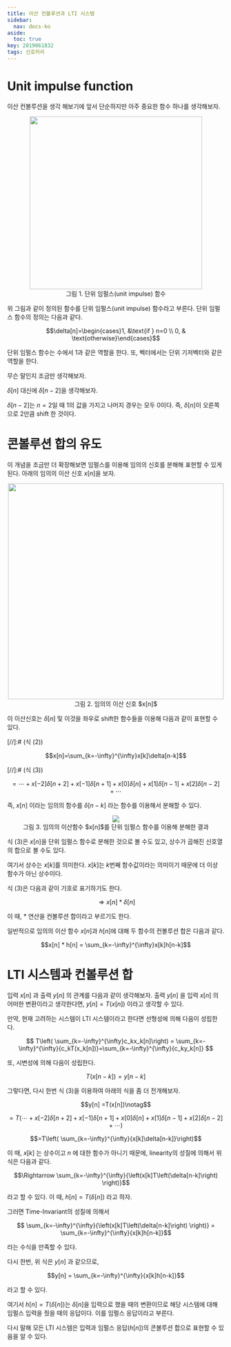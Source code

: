 ```yaml
---
title: 이산 컨볼루션과 LTI 시스템
sidebar:
  nav: docs-ko
aside:
  toc: true
key: 2019061832
tags: 신호처리
---
```


# Unit impulse function

이산 컨볼루션을 생각 해보기에 앞서 단순하지만 아주 중요한 함수 하나를 생각해보자.

<p align = "center">
  <img width = "400" src = "https://raw.githubusercontent.com/angeloyeo/angeloyeo.github.io/master/pics/2019-06-18-Discrete_Time_Convolution/pic1.png">
  <br>
  그림 1. 단위 임펄스(unit impulse) 함수
</p>

위 그림과 같이 정의된 함수를 단위 임펄스(unit impulse) 함수라고 부른다. 단위 임펄스 함수의 정의는 다음과 같다.

$$\delta[n]=\begin{cases}1, &\text{if } n=0 \\ 0, & \text{otherwise}\end{cases}$$

단위 임펄스 함수는 수에서 1과 같은 역할을 한다. 또, 벡터에서는 단위 기저벡터와 같은 역할을 한다.

무슨 말인지 조금만 생각해보자.

$\delta[n]$ 대신에 $\delta[n-2]$을 생각해보자.

$\delta[n-2]$는 $n=2$일 때 1의 값을 가지고 나머지 경우는 모두 0이다. 즉, $\delta[n]$이 오른쪽으로 2만큼 shift 한 것이다.

# 콘볼루션 합의 유도

이 개념을 조금만 더 확장해보면 임펄스를 이용해 임의의 신호를 분해해 표현할 수 있게 된다. 아래의 임의의 이산 신호 $x[n]$을 보자.

<p align = "center">
  <img width = "500" src = "https://raw.githubusercontent.com/angeloyeo/angeloyeo.github.io/master/pics/2019-06-18-Discrete_Time_Convolution/pic2.png">
  <br>
  그림 2. 임의의 이산 신호 $x[n]$
</p>

이 이산신호는 $\delta[n]$ 및 이것을 좌우로 shift한 함수들을 이용해 다음과 같이 표현할 수 있다.

[//]:# (식 (2))

$$x[n]=\sum_{k=-\infty}^{\infty}x[k]\delta[n-k]$$

[//]:# (식 (3))

$$=\cdots + x[-2]\delta[n+2]+x[-1]\delta[n+1]+x[0]\delta[n]+x[1]\delta[n-1]+x[2]\delta[n-2]+\cdots$$

즉, $x[n]$ 이라는 임의의 함수를 $\delta [n-k]$ 라는 함수를 이용해서 분해할 수 있다.

<p align = "center">
  <img src = "https://raw.githubusercontent.com/angeloyeo/angeloyeo.github.io/master/pics/2019-06-18-Discrete_Time_Convolution/pic3.png">
  <br>
  그림 3. 임의의 이산함수 $x[n]$를 단위 임펄스 함수를 이용해 분해한 결과
</p>

식 (3)은 $x[n]$을 단위 임펄스 함수로 분해한 것으로 볼 수도 있고, 상수가 곱해진 신호열의 합으로 볼 수도 있다.

여기서 상수는 $x[k]$를 의미한다. $x[k]$는 $k$번째 함수값이라는 의미이기 때문에 더 이상 함수가 아닌 상수이다.

식 (3)은 다음과 같이 기호로 표기하기도 한다.

$$\Rightarrow x[n] * \delta[n]$$

이 때, $*$ 연산을 컨볼루션 합이라고 부르기도 한다.

일반적으로 임의의 이산 함수 $x[n]$과 $h[n]$에 대해 두 함수의 컨볼루션 합은 다음과 같다.

$$x[n] * h[n] = \sum_{k=-\infty}^{\infty}x[k]h[n-k]$$

# LTI 시스템과 컨볼루션 합

입력 $x[n]$ 과 출력 $y[n]$ 의 관계를 다음과 같이 생각해보자. 출력 $y[n]$ 을 입력 $x[n]$ 의 어떠한 변환이라고 생각한다면, $y[n]=T \left(x[n] \right)$ 이라고 생각할 수 있다.

만약, 현재 고려하는 시스템이 LTI 시스템이라고 한다면 선형성에 의해 다음이 성립한다.

$$ T\left( \sum_{k=-\infty}^{\infty}c_kx_k[n]\right) = \sum_{k=-\infty}^{\infty}{c_kT(x_k[n])}=\sum_{k=-\infty}^{\infty}{c_ky_k[n]} $$

또, 시변성에 의해 다음이 성립한다.

$$T \left(x[n-k] \right)=y[n-k]$$


그렇다면, 다시 한번 식 (3)을 이용하여 아래의 식을 좀 더 전개해보자.

$$y[n] =T(x[n])\notag$$

$$=T\left(\cdots + x[-2]\delta[n+2]+x[-1]\delta[n+1]+x[0]\delta[n]+x[1]\delta[n-1]+x[2]\delta[n-2]+\cdots \right)$$

$$=T\left( \sum_{k=-\infty}^{\infty}{x[k]\delta[n-k]}\right)$$

이 때, $x[k]$ 는 상수이고 $n$ 에 대한 함수가 아니기 때문에, linearity의 성질에 의해서 위 식은 다음과 같다.

$$\Rightarrow \sum_{k=-\infty}^{\infty}{\left(x[k]T\left(\delta[n-k]\right) \right)}$$

라고 할 수 있다. 이 때, $h[n]=T\left(\delta[n]\right)$ 라고 하자.

그러면 Time-Invariant의 성질에 의해서

$$ \sum_{k=-\infty}^{\infty}{\left(x[k]T\left(\delta[n-k]\right) \right)} = \sum_{k=-\infty}^{\infty}{x[k]h[n-k]}$$

라는 수식을 만족할 수 있다.

다시 한번, 위 식은 $y[n]$ 과 같으므로,

$$y[n] = \sum_{k=-\infty}^{\infty}{x[k]h[n-k]}$$

라고 할 수 있다.

여기서 $h[n] = T\left(\delta[n]\right)$는 $\delta[n]$을 입력으로 했을 때의 변환이므로 해당 시스템에 대해 임펄스 입력을 줬을 때의 응답이다. 이를 임펄스 응답이라고 부른다.

다시 말해 모든 LTI 시스템은 입력과 임펄스 응답($h[n]$)의 콘볼루션 합으로 표현할 수 있음을 알 수 있다.
